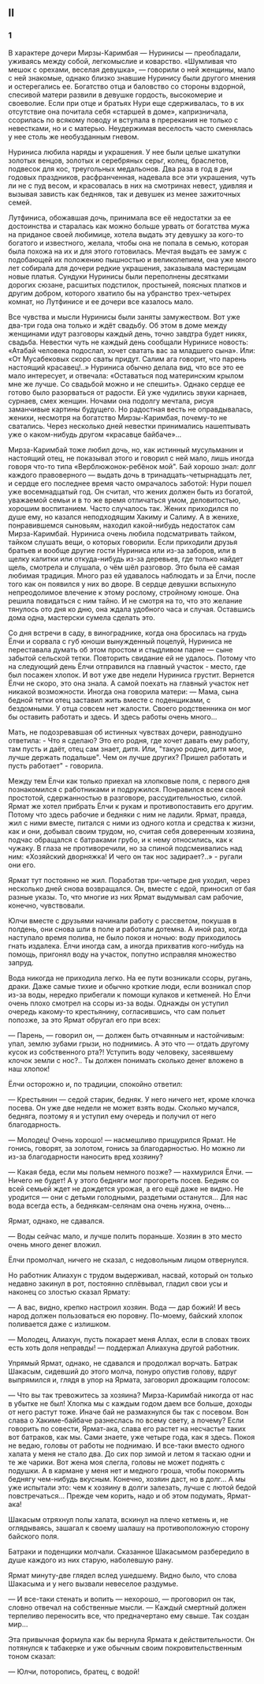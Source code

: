 ## II

### 1

В характере дочери Мирзы-Каримбая — Нуринисы — преобладали, уживаясь между собой, легкомыслие и коварство.
«Шумливая что мешок с орехами, веселая девушка», — говорили о ней женщины, мало с ней знакомые, однако близко знавшие Нуринису были другого мнения и остерегались ее.
Богатство отца и баловство со стороны вздорной, спесивой матери развили в девушке гордость, высокомерие и своеволие.
Если при отце и братьях Нури еще сдерживалась, то в их отсутствие она почитала себя «старшей в доме», капризничала, ссорилась по всякому поводу и вступала в пререкания не только с невестками, но и с матерью.
Неудержимая веселость часто сменялась у нее столь же необузданным гневом.

Нуриниса любила наряды и украшения.
У нее были целые шкатулки золотых венцов, золотых и серебряных серьг, колец, браслетов, подвесок для кос, треугольных медальонов.
Два раза в год в дни годовых праздников, расфранченная, надевала все эти украшения, чуть ли не с пуд весом, и красовалась в них на смотринах невест, удивляя и вызывая зависть как бедняков, так и девушек из менее зажиточных семей.

Лутфиниса, обожавшая дочь, принимала все её недостатки за ее достоинства и старалась как можно больше урвать от богатства мужа на приданое своей любимице, хотела выдать эту девушку за кого-то богатого и известного, желала, чтобы она не попала в семью, которая была похожа на их и для этого готовилась.
Мечтая выдать ее замуж с подобающей их положению пышностью и великолепием, она уже много лет собирала для дочери редкие украшения, заказывала мастерицам новые платья.
Сундуки Нуринисы были переполнены десятками дорогих сюзане, расшитых подстилок, простыней, поясных платков и другим добром, которого хватило бы на убранство трех-четырех комнат, но Лутфинисе и ее дочери все казалось мало.

Все чувства и мысли Нуринисы были заняты замужеством.
Вот уже два-три года она только и ждёт свадьбу.
Об этом в доме между женщинами идут разговоры каждый день, точно завдтра будет никях, свадьба.
Невестки чуть не каждый день сообщали Нуринисе новость:
«Атабай человека подослал, хочет сватать вас за младшего сына».
Или:
«От Мусабековых скоро сваты придут.
Салим ага говорит, что парень настоящий красавец!..» Нуриниса обычно делала вид, что все это ее мало интересует, и отвечала:
«Оставаться под материнским крылом мне же лучше.
Со свадьбой можно и не спешить».
Однако сердце ее готово было разорваться от радости.
Ей уже чудились звуки карнаев, сурнаев, смех женщин.
Ночами она подолгу мечтала, рисуя заманчивые картины будущего.
Но радостная весть не оправдывалась, женихи, несмотря на богатство Мирзы-Каримбая, почему-то не сватались.
Через несколько дней невестки принимались нашептывать уже о каком-нибудь другом «красавце байбаче»…

Мирза-Каримбай тоже любил дочь, но, как истинный мусульманин и настоящий отец, не показывал этого и говорил с ней мало, лишь иногда говоря что-то типа «Верблюжонок-ребёнок мой".
Бай хорошо знал: долг каждого правоверного — выдать дочь в тринадцать-четырнадцать лет, и сердце его последнее время часто омрачалось заботой: Нури пошел уже восемнадцатый год.
Он считал, что жених должен быть из богатой, уважаемой семьи и в то же время отличаться умом, деловитостью, хорошим воспитанием.
Часто случалось так.
Жених приходился по душе ему, но казался неподходящим Хакиму и Салиму.
А в женихе, понравившемся сыновьям, находил какой-нибудь недостаток сам Мирза-Каримбай.
Нуриниса очень любила подсматривать тайком, тайком слушать вещи, о которых говорили.
Если приходили друзья братьев и вообще другие гости Нуриниса или из-за заборов, или в щелку калитки или откуда-нибудь из-за деревьев, где только найдет щель, смотрела и слушала, о чём шёл разговор.
Это была её самая любимая традиция.
Много раз ей удавалось наблюдать и за Ёлчи, после того как он появился у них во дворе.
В сердце девушки вспыхнуло непреодолимое влечение к этому рослому, стройному юноше.
Она решила повидаться с ним тайно.
И не смотря на то, что это желание тянулось ото дня ко дню, она ждала удобного часа и случая.
Оставшись дома одна, мастерски сумела сделать это.

Со дня встречи в саду, в винограднике, когда она бросилась на грудь Ёлчи и сорвала с губ юноши вынужденный поцелуй, Нуриниса не переставала думать об этом простом и стыдливом парне — сыне забытой сельской тетки.
Повторить свидание ей не удалось.
Потому что на следующий день Ёлчи отправился на главный участок - место, где был посажен хлопок.
И вот уже две недели Нуриниса грустит.
Вернется Ёлчи не скоро, это она знала.
А самой поехать на главный участок нет никакой возможности.
Иногда она говорила матери:
— Мама, сына бедной тетки отец заставил жить вместе с поденщиками, с бездомными.
У отца совсем нет жалости.
Своего родственника он мог бы оставить работать и здесь.
И здесь работы очень много...

Мать, не подозревавшая об истинных чувствах дочери, равнодушно ответила: - Что я сделаю?
Это его родня, где хочет давать ему работу, там пусть и даёт, отец сам знает, дитя.
Или, "такую родню, дитя мое, лучше держать подальше".
Чем он лучше других?
Пришел работать и пусть работает" - говорила.

Между тем Ёлчи как только приехал на хлопковые поля, с первого дня познакомился с работниками и подружился.
Понравился всем своей простотой, сдержанностью в разговоре, рассудительностью, силой.
Ярмат же хотел прибрать Ёлчи к рукам и противопоставить его другим.
Потому что здесь рабочие и бедняки с ним не ладили.
Ярмат, правда, жил с ними вместе, питался с ними из одного котла и средства к жизни, как и они, добывал своим трудом, но, считая себя доверенным хозяина, подчас обращался с батраками грубо, и к нему относились, как к чужаку.
В глаза не противоречили, но за спиной подсмеивались над ним:
«Хозяйский дворняжка!
И чего он так нос задирает?..» - ругали они его.

Ярмат тут постоянно не жил.
Поработав три-четыре дня уходил, через несколько дней снова возвращался.
Он, вместе с едой, приносил от бая разные указы.
То, что многие из них Ярмат выдумывал сам рабочие, конечно, чувствовали.

Юлчи вместе с друзьями начинали работу с рассветом, покушав в полдень, они снова шли в поле и работали дотемна.
А иной раз, когда наступало время полива, не было покоя и ночью: воду приходилось гнать издалека.
Ёлчи иногда сам, а иногда прихватив кого-нибудь на помощь, пригонял воду на участок, попутно исправляя множество запруд.

Вода никогда не приходила легко.
На ее пути возникали ссоры, ругань, драки.
Даже самые тихие и обычно кроткие люди, если возникал спор из-за воды, нередко прибегали к помощи кулаков и кетменей.
Но Ёлчи очень плохо смотрел на ссоры из-за воды.
Однажды он уступил очередь какому-то крестьянину, согласившись, что сам польет попозже, за это Ярмат обругал его при всех:

— Парень, — говорил он, — должен быть отчаянным и настойчивым: упал, землю зубами грызи, но поднимись.
А это что — отдать другому кусок из собственного рта?!
Уступить воду человеку, засеявшему клочок земли с нос?..
Ты должен понимать сколько денег вложено в наш хлопок!

Ёлчи осторожно и, по традиции, спокойно ответил:

— Крестьянин — седой старик, бедняк.
У него ничего нет, кроме клочка посева.
Он уже две недели не может взять воды.
Сколько мучался, бедняга, поэтому я и уступил ему очередь и получил от него благодарность.

— Молодец!
Очень хорошо! — насмешливо прищурился Ярмат.
Не гонись, говорят, за золотом, гонись за благодарностью.
Но можно ли из-за благодарности наносить вред хозяину?

— Какая беда, если мы польем немного позже? — нахмурился Ёлчи.
— Ничего не будет!
А у этого бедняги мог прогореть посев.
Бедняк со всей семьей ждет не дождется урожая, а его ещё даже не видно.
Не уродится — они с детьми голодными, раздетыми останутся...
Для нас вода всегда есть, а беднякам-селянам она очень нужна, очень...

Ярмат, однако, не сдавался.

— Воды сейчас мало, и лучше полить пораньше.
Хозяин в это место очень много денег вложил.

Ёлчи промолчал, ничего не сказал, с недовольным лицом отвернулся.

Но работник Алиахун с трудом выдерживал, насвай, который он только недавно закинул в рот, постоянно сплёвывал, гладил свои усы и наконец со злостью сказал Ярмату:

— А вас, видно, крепко настроил хозяин.
Вода — дар божий!
И весь народ должен пользоваться ею поровну.
По-моему, байский хлопок поливается даже с излишком.

— Молодец, Алиахун, пусть покарает меня Аллах, если в словах твоих есть хоть доля неправды! — поддержал Алиахуна другой работник.

Упрямый Ярмат, однако, не сдавался и продолжал ворчать.
Батрак Шакасым, сидевший до этого молча, понуро опустив голову, вдруг выпрямился и, глядя в упор на Ярмата, заговорил дрожащим голосом:

— Что вы так тревожитесь за хозяина?
Мирза-Каримбай никогда от нас в убытке не был!
Хлопка мы с каждым годом даем все больше, доходы от него растут тоже.
Иначе бай не размахнулся бы так с посевом.
Вон слава о Хакиме-байбаче разнеслась по всему свету, а почему?
Если говорить по совести, Ярмат-ака, слава его растет на несчастье таких вот батраков, как мы.
Сами знаете, уже четыре года, как я здесь.
Покоя не ведаю, головы от работы не поднимаю.
И все-таки вместо одного халата у меня не стало два.
До сих пор зимой и летом я таскаю одни и те же чарики.
Вот жена моя слегла, головы не может поднять с подушки.
А в кармане у меня нет и медного гроша, чтобы покормить беднягу чем-нибудь вкусным.
Конечно, хозяин даст, но в долг…
А мы уже испытали это: чем к хозяину в долги залезать, лучше с лютой бедой повстречаться…
Прежде чем корить, надо и об этом подумать, Ярмат-ака!

Шакасым отряхнул полы халата, вскинул на плечо кетмень и, не оглядываясь, зашагал к своему шалашу на противоположную сторону байского поля.

Батраки и поденщики молчали.
Сказанное Шакасымом разбередило в душе каждого из них старую, наболевшую рану.

Ярмат минуту-две глядел вслед ушедшему.
Видно было, что слова Шакасыма и у него вызвали невеселое раздумье.

— И все-таки стенать и вопить — нехорошо, — проговорил он так, словно отвечал на собственные мысли.
— Каждый смертный должен терпеливо переносить все, что предначертано ему свыше.
Так создан мир…

Эта привычная формула как бы вернула Ярмата к действительности.
Он потянулся к табакерке и уже обычным своим покровительственным тоном сказал:

— Юлчи, поторопись, братец, с водой!
